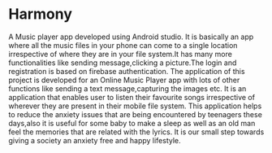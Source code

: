 # Harmony
A Music player app developed using Android studio. It is basically an app where all the music files in your phone can come to a single location irrespective of where they are in your file system.It has many more functionalities like sending message,clicking a picture.The login and registration is based on firebase authentication. 
The application of this project is developed for an Online Music Player app with lots of other functions like sending a text message,capturing the images etc.
It is an application that enables user to listen their favourite songs irrespective of wherever they are present in their mobile file system.
This application helps to reduce the anxiety issues that are being encountered by teenagers these days,also it is useful for some baby to make a sleep as well as an old man feel the memories that are related with the lyrics.
It is our small step towards giving a society an anxiety free and happy lifestyle.

